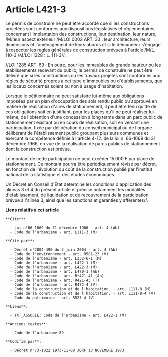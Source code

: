 # Article L421-3

Le permis de construire ne peut être accordé que si les constructions projetées sont conformes aux dispositions législatives
et réglementaires concernant l'implantation des constructions, leur destination, leur nature, /M/leur aspect extérieur /M/LOI
0002 ART. 33 : leur architecture, leurs dimensions et l'aménagement de leurs abords et si le demandeur s'engage à respecter
les règles générales de construction prévues à l'article /M/L. 110-3 /M/LOI  1328 : L. 111-3//.

//LOI  1285 ART. 69 : En outre, pour les immeubles de grande hauteur ou les établissements recevant du public, le permis de
construire ne peut être délivré que si les constructions ou les travaux projetés sont conformes aux règles de sécurité
propres à cet type d'immeubles ou d'établissements, que les locaux concernés soient ou non à usage d'habitation.

Lorsque le pétitionnaire ne peut satisfaire lui-même aux obligations imposées par un plan d'occupation des sols rendu public
ou approuvé en matière de réalisation d'aires de stationnement, il peut être tenu quitte de ces obligations soit en
justifiant, pour les places qu'il ne peut réaliser lui-même, de l'obtention d'une concession à long terme dans un parc public
de stationnement existant ou en cours de réalisation, soit en versant une participation, fixée par délibération du conseil
municipal ou de l'organe délibérant de l'établissement public groupant plusieurs communes et exerçant la compétence définie à
l'article 4-12. de la loi n. 66-1069 du 31 décembre 1966, en vue de la réalisation de parcs publics de stationnement dont la
construction est prévue.

Le montant de cette participation ne peut excéder 15.000 F par place de stationnement. Ce montant pourra être périodiquement
révisé par décret, en fonction de l'évolution du coût de la construction publié par l'institut national de la statistique et
des études économiques.

Un Décret en Conseil d'Etat détermine les conditions d'application des alinéas 3 et 4 du présent article et précise notamment
les modalités d'établissement, de liquidation et de recouvrement de la participation prévue à l'alinéa 3, ainsi que les
sanctions et garanties y afférentes//.

**Liens relatifs à cet article**

	**Cite**:

	  - Loi n°66-1069 du 31 décembre 1966 - art. 4 (Ab)
	  - Code de l'urbanisme - art. L111-3 (M)

	**Cité par**:

	  - Décret n°2004-490 du 3 juin 2004 - art. 4 (Ab)
	  - Code de l'environnement - art. R581-23 (V)
	  - Code de l'urbanisme - art. L332-6-1 (M)
	  - Code de l'urbanisme - art. L422-1 (M)
	  - Code de l'urbanisme - art. L422-3 (M)
	  - Code de l'urbanisme - art. L470-1 (Ab)
	  - Code de l'urbanisme - art. R*421-41 (Ab)
	  - Code de l'urbanisme - art. R421-43 (T)
	  - Code de l'urbanisme - art. R472-4 (V)
	  - Code de la construction et de l'habitation. - art. L111-8 (M)
	  - Code de la construction et de l'habitation. - art. L111-8-4 (V)
	  - Code du patrimoine - art. R523-4 (V)

	**Liens**:

	  - TXT_ASSOCIE: Code de l'urbanisme - art. L422-1 (M)

	**Anciens textes**:

	  - Code de l'urbanisme 89

	**Codifié par**:

	  - Décret n°73-1022 1973-11-08 JORF 13 NOVEMBRE 1973
